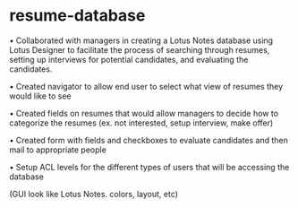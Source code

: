 # resume-database


• Collaborated with managers in creating a Lotus Notes database using Lotus Designer to facilitate the process of searching through resumes, setting up interviews for potential candidates, and evaluating the candidates.

• Created navigator to allow end user to select what view of resumes they would like to see

• Created fields on resumes that would allow managers to decide how to categorize the resumes (ex. not interested, setup interview, make offer)

• Created form with fields and checkboxes to evaluate candidates and then mail to appropriate people

• Setup ACL levels for the different types of users that will be accessing the database

(GUI look like Lotus Notes. colors, layout, etc)
